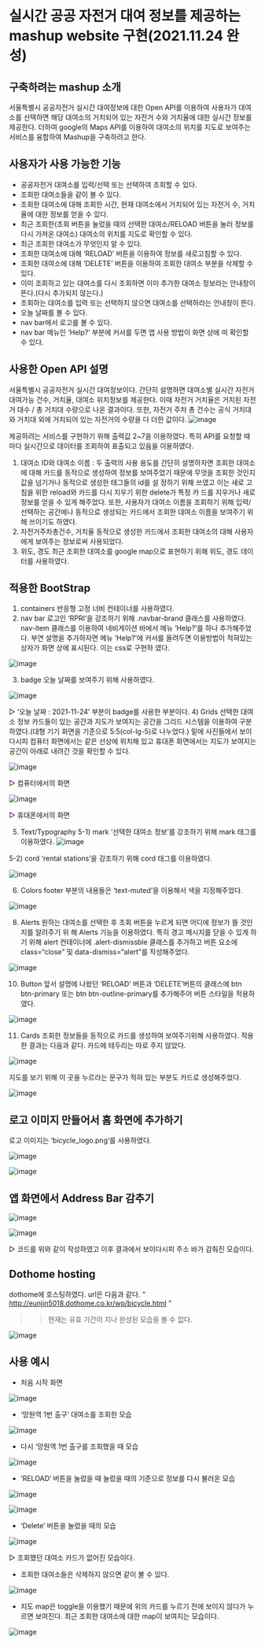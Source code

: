 # 실시간 공공 자전거 대여 정보를 제공하는 mashup website 구현(2021.11.24 완성)

## 구축하려는 mashup 소개
  서울특별시 공공자전거 실시간 대여정보에 대한 Open API를 이용하여 사용자가 대여소를 선택하면 해당 대여소의 거치되어 있는 자전거 수와 거치율에 대한 실시간 정보를 제공한다.
 더하여 google의 Maps API를 이용하여 대여소의 위치를 지도로 보여주는 서비스를 융합하여 Mashup을 구축하려고 한다. 

## 사용자가 사용 가능한 기능

- 공공자전거 대여소를 입력/선택 또는 선택하여 조회할 수 있다.
- 조회한 대여소들을 같이 볼 수 있다.
- 조회한 대여소에 대해 조회한 시간, 현재 대여소에서 거치되어 있는 자전거 수, 거치율에 대한 정보를 얻을 수 있다.
- 최근 조회한(조회 버튼을 눌렀을 때의 선택한 대여소/RELOAD 버튼을 눌러 정보를 다시 가져온 대여소) 대여소의 위치를 지도로 확인할 수 있다.
- 최근 조회한 대여소가 무엇인지 알 수 있다.
- 조회한 대여소에 대해 ‘RELOAD’ 버튼을 이용하여 정보를 새로고침할 수 있다.
- 조회한 대여소에 대해 ‘DELETE’ 버튼을 이용하여 조회한 대여소 부분을 삭제할 수 있다.
- 이미 조회하고 있는 대여소를 다시 조회하면 이미 추가한 대여소 정보라는 안내창이 뜬다.(다시 추가되지 않는다.)
- 조회하는 대여소를 입력 또는 선택하지 않으면 대여소를 선택하라는 안내창이 뜬다.
- 오늘 날짜를 볼 수 있다.
- nav bar에서 로고를 볼 수 있다.
- nav bar 메뉴인 ‘Help?’ 부분에 커서를 두면 앱 사용 방법이 화면 상에 떠 확인할 수 있다.

## 사용한 Open API 설명
 서울특별시 공공자전거 실시간 대여정보이다. 간단히 설명하면 대여소별 실시간 자전거 대여가능 건수, 거치율, 대여소 위치정보를 제공한다. 이때 자전거 거치율은 거치된 자전거 대수 / 총 거치대 수량으로 나온 결과이다. 또한, 자전거 주차 총 건수는 공식 거치대와 거치대 외에 거치되어 있는 자전거의 수량을 다 더한 값이다.
![image](https://github.com/jeoneunjin/mashup-web-project/assets/67683170/57412dfa-64a2-475c-8372-f0d3895819cc)

제공하려는 서비스를 구현하기 위해 출력값 2~7을 이용하였다. 특히 API를 요청할 때 마다 실시간으로 데이터를 조회하여 표출되고 있음을 이용하였다.

1) 대여소 ID와 대여소 이름 : 
 	 두 출력의 사용 용도를 간단히 설명하자면 조회한 대여소에 대해 카드를 동적으로 생성하여 정보를 보여주었기 때문에 무엇을 조회한 것인지 값을 넘기거나 동적으로 생성한 태그들의 id를 설		정하기 위해 쓰였고 이는 새로 고침을 위한 reload와 카드를 다시 지우기 위한 delete가 특정 카		드를 지우거나 새로 정보를 얻을 수 있게 해주었다. 또한, 사용자가 대여소 이름을 조회하기 위해 	입력/선택하는 공간에나 동적으로 생성되는 카드에서 조회한 대여소 이름을 보여주기 위해 쓰이기도 하였다. 
2) 자전거주차총건수, 거치율
	동적으로 생성한 카드에서 조회한 대여소의 대해 사용자에게 보여주는 정보로써 사용되었다.
3) 위도, 경도
	최근 조회한 대여소를 google map으로 표현하기 위해 위도, 경도 데이터를 사용하였다.

## 적용한 BootStrap
1) containers
	반응형 고정 너비 컨테이너를 사용하였다.
2) nav bar
	 로고인 ‘RPRI’을 강조하기 위해 .navbar-brand 클래스를 사용하였다. nav-item 클래스를 이용하여 네비게이션 바에서 메뉴 ‘Help?’를 하나 추가해주었다. 부연 설명을 추가하자면 메뉴 		‘Help?’에 커서를 올려두면 이용방법이 적혀있는 상자가 화면 상에 표시된다. 이는 css로 구현하		였다. 
	
 ![image](https://github.com/jeoneunjin/mashup-web-project/assets/67683170/044c01c2-4b26-4851-9bcb-d90d827b80fc)

3) badge
	오늘 날짜를 보여주기 위해 사용하였다. 

 ![image](https://github.com/jeoneunjin/mashup-web-project/assets/67683170/390d7911-16f6-46e8-a172-651e21186368)

▷ ‘오늘 날짜 : 2021-11-24’ 부분이 badge를 사용한 부분이다.
4) Grids
	선택한 대여소 정보 카드들이 있는 공간과 지도가 보여지는 공간을 그리드 시스템을 이용하여 구분하였다.(대형 기기 화면을 기준으로 5:5(col-lg-5)로 나누었다.)
	 밑에 사진들에서 보이다시피 컴퓨터 화면에서는 같은 선상에 위치해 있고 휴대폰 화면에서는 지도가 보여지는 공간이 아래로 내려간 것을 확인할 수 있다.

 ![image](https://github.com/jeoneunjin/mashup-web-project/assets/67683170/5bd14beb-84ea-4cc3-ab8d-e61ea7a451ee)

 ▷ 컴퓨터에서의 화면

 ![image](https://github.com/jeoneunjin/mashup-web-project/assets/67683170/d4b8a484-7a30-473b-b979-8eeaaaf67b94)

 ▷ 휴대폰에서의 화면

5) Text/Typography
5-1) mark
	‘선택한 대여소 정보’를 강조하기 위해 mark 태그를 이용하였다.
	![image](https://github.com/jeoneunjin/mashup-web-project/assets/67683170/f2d60a62-8f84-407b-aee5-c57b0cbc3736)

5-2) cord
	‘rental stations’을 강조하기 위해 cord 태그를 이용하였다.
  
  ![image](https://github.com/jeoneunjin/mashup-web-project/assets/67683170/49788ef2-8913-4a82-976f-8bc5d5802a4b)

6) Colors 
	footer 부분의 내용들은 ‘text-muted’을 이용해서 색을 지정해주었다.

  ![image](https://github.com/jeoneunjin/mashup-web-project/assets/67683170/c50400a6-0ecd-40d5-8ff3-287d8a934b22)

8) Alerts
	 원하는 대여소를 선택한 후 조회 버튼을 누르게 되면 어디에 정보가 뜰 것인지를 알려주기 위		해 Alerts 기능을 이용하였다. 특히 경고 메시지를 닫을 수 있게 하기 위해 alert 컨테이너에 .alert-dismissble 클래스를 추가하고 버튼 요소에 class=“close” 및 data-dismiss=“alert”를 작성해주었다.

  ![image](https://github.com/jeoneunjin/mashup-web-project/assets/67683170/7152f199-a587-4ffe-aca4-d87b129a5e2f)

10) Button 
	 앞서 설명에 나왔던 ‘RELOAD’ 버튼과 ‘DELETE’버튼의 클래스에 btn btn-primary 또는 btn 		btn-outline-primary를 추가해주어 버튼 스타일을 적용하였다.

  ![image](https://github.com/jeoneunjin/mashup-web-project/assets/67683170/287695a4-8149-4ecc-8b52-ac2e52f60299)

11) Cards
	 조회한 정보들을 동적으로 카드를 생성하여 보여주기위해 사용하였다. 적용한 결과는 다음과 같다. 카드에 테두리는 따로 주지 않았다.

  ![image](https://github.com/jeoneunjin/mashup-web-project/assets/67683170/0c34f473-5dbd-4682-b6d9-4d4852ab736a)

 지도를 보기 위해 이 곳을 누르라는 문구가 적혀 있는 부분도 카드로 생성해주었다.

  ![image](https://github.com/jeoneunjin/mashup-web-project/assets/67683170/80e611ed-2cdd-4e84-a4b6-2dcb0ab19759)

## 로고 이미지 만들어서 홈 화면에 추가하기 
로고 이미지는 ‘bicycle_logo.png’를 사용하였다.

  ![image](https://github.com/jeoneunjin/mashup-web-project/assets/67683170/96f8edf1-ca13-49a1-9e22-7b5883be676b)

  ![image](https://github.com/jeoneunjin/mashup-web-project/assets/67683170/a9884103-23d1-4a4a-9a8b-80f112078b16)

## 앱 화면에서 Address Bar 감추기

  ![image](https://github.com/jeoneunjin/mashup-web-project/assets/67683170/8eb579fa-17c4-4ad2-a79f-f4333f38b9aa)

  ![image](https://github.com/jeoneunjin/mashup-web-project/assets/67683170/1b232d4c-13fe-4be2-b50b-5b35225af7d8)

▷ 코드를 위와 같이 작성하였고 이후 결과에서 보이다시피 주소 바가 감춰진 모습이다.

## Dothome hosting
dothome에 호스팅하였다. url은 다음과 같다.
“ http://eunjin5018.dothome.co.kr/wp/bicycle.html ”
>> 현재는 유효 기간이 지나 완성된 모습을 볼 수 없다.

![image](https://github.com/jeoneunjin/mashup-web-project/assets/67683170/f9ab1a8c-d745-4369-bfe9-62635b73a8bd)

## 사용 예시
* 처음 시작 화면

![image](https://github.com/jeoneunjin/mashup-web-project/assets/67683170/5f163756-a99e-47a9-85f0-c433a338ee2c)

* ‘망원역 1번 출구’ 대여소를 조회한 모습 

![image](https://github.com/jeoneunjin/mashup-web-project/assets/67683170/0fe5a854-3043-4ac8-b1ba-014c6644e0e3)

* 다시 ‘망원역 1번 출구를 조회했을 때 모습

![image](https://github.com/jeoneunjin/mashup-web-project/assets/67683170/541968bf-63c7-4ba2-83d6-f17af940c64a)

* ’RELOAD‘ 버튼을 눌렀을 때 눌렀을 때의 기준으로 정보를 다시 불러온 모습

![image](https://github.com/jeoneunjin/mashup-web-project/assets/67683170/bb3269cf-9dc0-4b2f-8b7d-9ec1d4c188df)

![image](https://github.com/jeoneunjin/mashup-web-project/assets/67683170/dbc1e648-a1b4-4332-9a03-d0ff0a45fd1d)

* ‘Delete’ 버튼을 눌렀을 때의 모습

![image](https://github.com/jeoneunjin/mashup-web-project/assets/67683170/3aca4fe9-91ed-48bd-b25e-ebdec3bbc4ec)

 ▷ 조회했던 대여소 카드가 없어진 모습이다.

* 조회한 대여소들은 삭제하지 않으면 같이 볼 수 있다.

![image](https://github.com/jeoneunjin/mashup-web-project/assets/67683170/a8be4166-f596-47d4-9904-5309ba9eba2e)

* 지도 map은 toggle을 이용했기 때문에 위의 카드를 누르기 전에 보이지 않다가 누르면 보여진다. 최근 조회한 대여소에 대한 map이 보여지는 모습이다.

![image](https://github.com/jeoneunjin/mashup-web-project/assets/67683170/c9c5c552-f049-45bd-91f4-59cce3290fd3)


